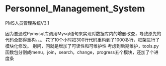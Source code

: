 # Personnel_Management_System
PMS人员管理系统V3.1

因为要通过Pymysql库调用Mysql语句来实现对数据库内的增删改查，导致原先的代码全部得重构。。。
花了10个小时把300行代码重构到了1000多行，框架进行了模块化修改。
别问，问就是增加了可读性和可维护性
考虑到后期维护，tools.py函数包分割成menu，join，search，change，progress五个模块，还加了个进度条
